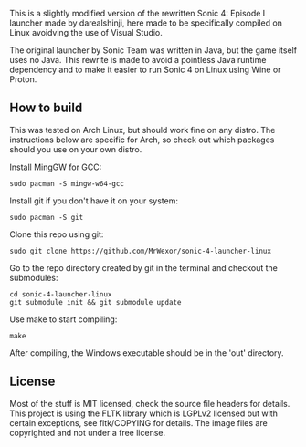 This is a slightly modified version of the rewritten Sonic 4: Episode I
launcher made by darealshinji, here made to be specifically compiled
on Linux avoidving the use of Visual Studio.

The original launcher by Sonic Team was written in Java, but the game itself uses no Java.
This rewrite is made to avoid a pointless Java runtime dependency and to make it easier
to run Sonic 4 on Linux using Wine or Proton.

How to build
------------
This was tested on Arch Linux, but should work fine on any distro. The instructions below are
specific for Arch, so check out which packages should you use on your own distro.

Install MingGW for GCC:
```
sudo pacman -S mingw-w64-gcc
```

Install git if you don't have it on your system:
```
sudo pacman -S git
```

Clone this repo using git:
```
sudo git clone https://github.com/MrWexor/sonic-4-launcher-linux
```

Go to the repo directory created by git in the terminal and checkout the submodules:
```
cd sonic-4-launcher-linux
git submodule init && git submodule update
```

Use make to start compiling:
```
make
```

After compiling, the Windows executable should be in the 'out' directory.

License
-------
Most of the stuff is MIT licensed, check the source file headers for details.
This project is using the FLTK library which is LGPLv2 licensed but with certain exceptions,
see fltk/COPYING for details. The image files are copyrighted and not under a free license.
